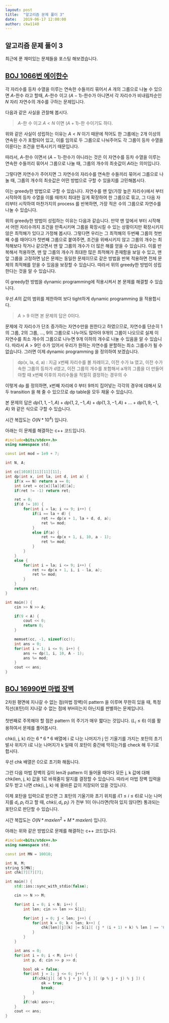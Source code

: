 ```yaml
---
layout: post
title:  "알고리즘 문제 풀이 3"
date:   2019-06-17 12:00:00
author: ckw1140
---
```


## 알고리즘 문제 풀이 3

최근에 푼 재미있는 문제들을 포스팅 해보겠습니다.

[BOJ 1066번 에이한수](https://www.acmicpc.net/problem/1066)
-
각 자리수를 등차 수열을 이루는 연속한 수들끼리 묶어서 $A$ 개의 그룹으로 나눌 수 있으면 $A$-한수 라고 할때, $A$-한수 이고 $(A - 1)$-한수가 아니면서 각 자리수가 비내림차순인 $N$ 자리 자연수의 개수를 구하는 문제입니다.

다음과 같은 사실을 관찰해 봅시다.
>$A$-한 수 이고 $A < N$ 이면 $(A + 1)$-한 수이기도 하다.
 
 위와 같은 사실이 성립하는 이유는 $A < N$ 이기 때문에 적어도 한 그룹에는 2개 이상의 연속된 수가 포함되어 있고, 이를 임의로 두 그룹으로 나눠주어도 각 그룹이 등차 수열을 이룬다는 조건을 만족시키기 때문입니다.

따라서, $A$-한수 이면서 $(A - 1)$-한수가 아니라는 것은 이 자연수를 등차 수열을 이루는 연속한 수들끼리 묶어서 그룹으로 나눌 때, 그룹의 개수의 최솟값이 $A$라는 의미입니다.

그렇다면 자연수가 주어지면 그 자연수의 자리수를 연속한 수들끼리 묶어서 그룹으로 나눌 때, 그룹의 개수의 최솟값은 어떤 방법으로 구할 수 있을지를 고민해봅시다.

이는 greedy한 방법으로 구할 수 있습니다.
자연수를 맨 앞(가장 높은 자리수)에서 부터 시작하여 등차 수열을 이룰 때까지 최대한 길게 확장하여 한 그룹으로 묶고, 그 다음 자리부터 시작하여 마찬가지의 process 를 반복하면, 가장 적은 수의 그룹으로 자연수를 나눌 수 있습니다.

위의 greedy한 방법이 성립하는 이유는 다음과 같습니다.
만약 맨 앞에서 부터 시작해서 어떤 자리수까지 조건을 만족시키며 그룹을 확장시킬 수 있는 상황이지만 확장시키지 않은 최적해가 있다고 가정해 봅시다.
그렇다면 우리는 그 최적해의 두번째 그룹의 첫번째 수를 때어다가 첫번째 그룹으로 붙여주면, 조건을 위배시키지 않고 그룹의 개수는 최적해보다 작거나 같으면서 맨 앞 그룹의 개수가 더 많은 해를 얻을 수 있습니다.
이를 반복해서 적용하면, 맨 앞 그룹의 개수가 최대한 많은 최적해가 존재함을 보일 수 있고, 맨 앞 그룹을 고정하면 남은 문제는 동일한 문제이므로 같은 방법을 반복 적용하면 전체 문제의 최적해를 얻을 수 있음을 보장할 수 있습니다.
따라서 위의 greedy한 방법이 성립한다는 것을 알 수 있습니다.

이 greedy한 방법을 dynamic programming에 적용시켜서 본 문제를 해결할 수 있습니다.

우선 $A$의 값의 범위를 제한하여 보다 tight하게 dynamic programming 을 적용합시다.
>$A > 9$ 이면 본 문제의 답은 $0$이다.

문제에 각 자리수가 단조 증가하는 자연수만을 원한다고 하였으므로, 자연수를 단순히 1의 그룹, 2의 그룹, ..., 9의 그룹으로 나누어도 많아야 9개의 그룹이 나오므로 실제 이 자연수를 최소 개수의 그룹으로 나누면 9개 이하의 개수로 나눌 수 있음을 알 수 있습니다.
따라서 $A > 9$인 수가 있어서 우리가 원하는 자연수를 분할하는 최소 그룹수가 될 수 없습니다.
그러면 이제 dynamic programming 을 정의하여 보겠습니다.

>dp(x, la, d, a) : 지금 x번째 자리수를 볼 차례이고, 이전 수가 la 였고, 이전 수가 속한 그룹의 등차가 d였고, 이전 그룹의 개수를 포함해서 a개의 그룹을 더 만들어야할 때 x번째 이후의 자리수들을 적절히 결정하는 경우의 수

이렇게 dp 를 정의하면, x번째 자리에 $0$ 부터 $9$까지 집어넣는 각각의 경우에 대해서 모두 transition 을 해 줄 수 있으므로 dp table을 모두 채울 수 있습니다.

본 문제의 답은 $dp(1, 1, -1, A) + dp(1, 2, -1, A) + dp(1, 3, -1, A) + ... + dp(1, 9, -1, A)$ 와 같은 식으로 구할 수 있습니다.

시간 복잡도는 $O(N * 10^4)$ 입니다.

아래는 이 문제를 해결하는 c++ 코드입니다.

```cpp
#include<bits/stdc++.h>
using namespace std;

const int mod = 1e9 + 7;

int N, A;

int cc[1010][11][11][11];
int dp(int x, int la, int d, int a) {
    if(x == N) return a == 0;
    int &ret = cc[x][la][d][a];
    if(ret != -1) return ret;

    ret = 0;
    if(d != 10) {
        for(int i = la; i <= 9; i++) {
            if(i == la + d) {
                ret += dp(x + 1, la + d, d, a);
                ret %= mod;
            }
            else if(a) {
                ret += dp(x + 1, i, 10, a - 1);
                ret %= mod;
            }
        }
    }
    else {
        for(int i = la; i <= 9; i++) {
            ret += dp(x + 1, i, i - la, a);
            ret %= mod;
        }
    }
    return ret;
}

int main() {
    cin >> N >> A;

    if(9 < A) {
        cout << 0;
        return 0;
    }

    memset(cc, -1, sizeof(cc));
    int ans = 0;
    for(int i = 1; i <= 9; i++) {
        ans += dp(1, i, 10, A - 1);
        ans %= mod;
    }
    cout << ans;
}
```

[BOJ 16990번 마법 장벽](https://www.acmicpc.net/problem/16990)
-
2차원 평면에 지나갈 수 없는 점(마법 장벽)이 pattern 을 이루며 무한히 있을 때, 특정 직선(포탄)이 지나갈 수 없는 점에 부H히는지 아닌지를 판별하는 문제입니다.

첫번째로 주목해야 할 점은 pattern 의 주기가 매우 짧다는 것입니다. ($L_i \leq 6$)
이를 활용하여서 문제를 풀어봅시다.

chk(i, j, k) 라는 $6*6*6$ 배열에 i 로 나눈 나머지가 j 인 기울기를 가지는 포탄의 초기 발사 위치가 i로 나눈 나머지가 k 일때 이 포탄이 중간에 막히는가를 check 해 두기로 합시다.

우선 chk 배열은 0으로 초기화 해둡니다.

그런 다음 마법 장벽의 길이 len과 pattern 이 들어올 때마다 모든 j, k 값에 대해 chk(len, j, k) 값을 1로 바꿔줄지 말지를 결정할 수 있습니다. 따라서 마법 장벽 입력을 모두 받고 나면 chk(i, j, k) 에 올바른 값이 저장되어 있을 것입니다.

이제 포탄을 입력으로 받으면 그 포탄의 기울기와 초기 위치를 $i(1 \leq i \leq 6)$로 나눈 나머지를 $d_i, p_i$ 라고 할 때, $chk(i, d_i, p_i)$ 가 전부 1이 아니라면(막혀 있지 않다면) 통과되는 포탄으로 판단할 수 있습니다.

시간 복잡도는 $O(N * maxlen^2 + M * maxlen)$ 입니다.

아래는 위와 같은 방법으로 문제를 해결하는 c++ 코드입니다.
```cpp
#include<bits/stdc++.h>
using namespace std;

const int MN = 10010;

int N, M;
string S[MN];
int chk[7][7][7];

int main() {
    std::ios::sync_with_stdio(false);

    cin >> N >> M;

    for(int i = 0; i < N; i++) {
        int len; cin >> len >> S[i];

        for(int j = 0; j < len; j++) {
            for(int k = 0; k < len; k++) {
                chk[len][j][k] |= S[i][ (j * (i + 1) + k) % len ] == '0';
            }
        }
    }

    int ans = 0;
    for(int i = 0; i < M; i++) {
        int p, d; cin >> p >> d;

        bool ok = false;
        for(int j = 1; j <= 6; j++) {
            if(chk[j][ (d % j + j) % j ][ (p % j + j) % j ]) {
                ok = true;
                break;
            }
        }
        if(!ok) ans++;
    }
    cout << ans;
}
```
